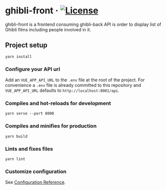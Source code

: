 # ghibli-front · [![License](https://img.shields.io/badge/License-Apache%202.0-blue.svg)](https://github.com/chris-verclytte/ghibli-front/blob/master/LICENSE)
ghibli-front is a frontend consuming ghibli-back API is order to display list of Ghibli films including people involved in it.


## Project setup
```
yarn install
```

### Configure your API url
Add an `VUE_APP_API_URL` to the `.env` file at the root of the project.
For convenience a `.env` file is already committed to this repository and `VUE_APP_API_URL` defaults to `http://localhost:8001/api`.

### Compiles and hot-reloads for development
```
yarn serve --port 8000
```

### Compiles and minifies for production
```
yarn build
```

### Lints and fixes files
```
yarn lint
```

### Customize configuration
See [Configuration Reference](https://cli.vuejs.org/config/).
